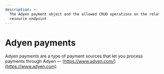```yaml
---
description: >-
  The Adyen payment object and the allowed CRUD operations on the related
  resource endpoint
---
```


# Adyen payments

Adyen payments are a type of payment sources that let you process payments through Adyen — [https://www.adyen.com/](https://www.adyen.com)
